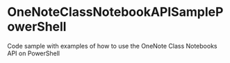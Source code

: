 # OneNoteClassNotebookAPISamplePowerShell
Code sample with examples of how to use the OneNote Class Notebooks API on PowerShell
